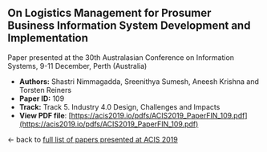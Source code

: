 ## On Logistics Management for Prosumer Business Information System Development and Implementation

Paper presented at the 30th Australasian Conference on Information Systems, 9-11 December, Perth (Australia)
- **Authors:** Shastri Nimmagadda, Sreenithya Sumesh, Aneesh Krishna and Torsten Reiners
- **Paper ID:** 109
- **Track:** Track 5. Industry 4.0 Design, Challenges and Impacts
- **View PDF file**: [https://acis2019.io/pdfs/ACIS2019_PaperFIN_109.pdf](https://acis2019.io/pdfs/ACIS2019_PaperFIN_109.pdf)

&larr; back to [full list of papers presented at ACIS 2019](https://acis2019.io/)